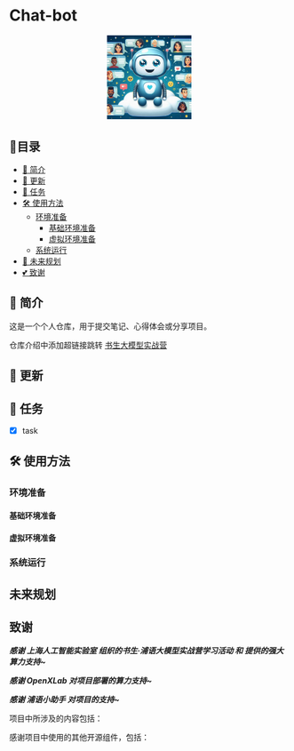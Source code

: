 # Chat-bot

<div align=center><img src="docs\chat-bot.png" width="30%"></div>

## 📝目录

- [📖 简介](#-简介)
- [🚀 更新](#-更新)
- [🧾 任务](#-任务)
- [🛠️ 使用方法](#使用方法)
  - [环境准备](#环境准备)
    - [基础环境准备](#基础环境准备)
    - [虚拟环境准备](#虚拟环境准备)
  - [系统运行](#系统运行)
- [🧾 未来规划](#-未来规划)
- [💕 致谢](#-致谢)

## 📖 简介

这是一个个人仓库，用于提交笔记、心得体会或分享项目。

仓库介绍中添加超链接跳转 [书生大模型实战营](https://github.com/InternLM/Tutorial)

## 🚀 更新

## 🧾 任务

- [x] task

## 🛠️ 使用方法

### 环境准备

#### 基础环境准备

#### 虚拟环境准备

### 系统运行


## 未来规划


## 致谢

**_感谢 上海人工智能实验室 组织的书生·浦语大模型实战营学习活动 和 提供的强大算力支持~_**

**_感谢 OpenXLab 对项目部署的算力支持~_**

**_感谢 浦语小助手 对项目的支持~_**

项目中所涉及的内容包括：

感谢项目中使用的其他开源组件，包括：

